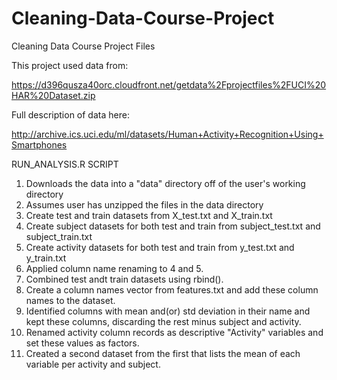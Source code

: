 # Cleaning-Data-Course-Project
Cleaning Data Course Project Files

This project used data from:

https://d396qusza40orc.cloudfront.net/getdata%2Fprojectfiles%2FUCI%20HAR%20Dataset.zip

Full description of data here:

http://archive.ics.uci.edu/ml/datasets/Human+Activity+Recognition+Using+Smartphones

RUN_ANALYSIS.R SCRIPT

1. Downloads the data into a "data" directory off of the user's working directory
2. Assumes user has unzipped the files in the data directory
3. Create test and train datasets from X_test.txt and X_train.txt
4. Create subject datasets for both test and train from subject_test.txt and subject_train.txt
5. Create activity datasets for both test and train from y_test.txt and y_train.txt
6. Applied column name renaming to 4 and 5.
7. Combined test andt train datasets using rbind().
8. Create a column names vector from features.txt and add these column names to the dataset.  
9. Identified columns with mean and(or) std deviation in their name and kept these columns, discarding the rest minus subject and activity.
10. Renamed activity column records as descriptive "Activity" variables and set these values as factors.
11. Created a second dataset from the first that lists the mean of each variable per activity and subject.



